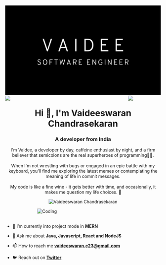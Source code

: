 ![logo](Vaidee.png)
<img align="left" src="https://user-images.githubusercontent.com/65187002/144930161-2f783401-8d27-4fdf-a2f7-cc0ba32f1f1f.gif" width="21%" style="display:inline;"><img align="right" src="https://user-images.githubusercontent.com/65187002/144930161-2f783401-8d27-4fdf-a2f7-cc0ba32f1f1f.gif" width="21%" style="display:inline;">

<h1 align="center">Hi 👋, I'm Vaideeswaran Chandrasekaran</h1>
<h3 align="center">A developer from India</h3>
<p align="center">I'm Vaidee, a developer by day, caffeine enthusiast by night, and a firm believer that semicolons are the real superheroes of programming🦸‍♂️. <br><br>When I'm not wrestling with bugs or engaged in an epic battle with my keyboard, you'll find me exploring the latest memes or contemplating the meaning of life in commit messages. <br><br>My code is like a fine wine - it gets better with time, and occasionally, it makes me question my life choices. 🍷</p>
<p align="center"> 
 <img src="https://komarev.com/ghpvc/?username=vaideeswaran23&label=Profile%20views&color=0e75b6&style=flat" alt="Vaideeswaran Chandrasekaran" /> 
</p>

<img align="right" alt="Coding" width="400" src="https://user-images.githubusercontent.com/74038190/229223263-cf2e4b07-2615-4f87-9c38-e37600f8381a.gif">
<br><br>

- 🌱 I’m currently into project mode in **MERN**

- 💬 Ask me about **Java, Javascript, React and NodeJS**

- 📫 How to reach me **vaideeswaran.c23@gmail.com**

- 🐦 Reach out on **[Twitter](https://x.com/vaidee23)**
